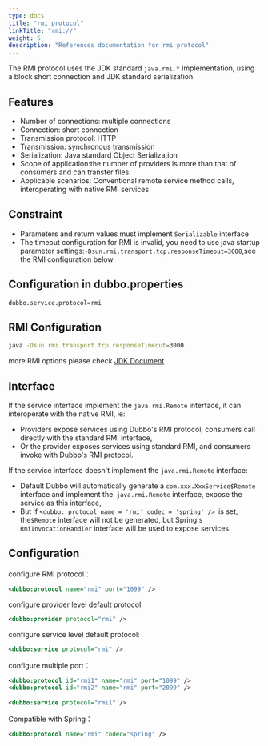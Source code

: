 ```yaml
---
type: docs
title: "rmi protocol"
linkTitle: "rmi://"
weight: 5
description: "References documentation for rmi protocol"
---
```


The RMI protocol uses the JDK standard `java.rmi.*` Implementation, using a block short connection and JDK standard serialization.

## Features

* Number of connections: multiple connections
* Connection: short connection
* Transmission protocol: HTTP
* Transmission: synchronous transmission
* Serialization: Java standard Object Serialization
* Scope of application:the number of providers is more than that of consumers and can transfer files.
* Applicable scenarios: Conventional remote service method calls, interoperating with native RMI services

## Constraint

* Parameters and return values must implement `Serializable` interface
* The timeout configuration for RMI  is invalid, you need to use java startup parameter settings:`-Dsun.rmi.transport.tcp.responseTimeout=3000`,see the RMI configuration below

## Configuration in dubbo.properties

```properties
dubbo.service.protocol=rmi
```

## RMI Configuration

```sh
java -Dsun.rmi.transport.tcp.responseTimeout=3000
```
more RMI options please check [JDK Document](https://docs.oracle.com/javase/6/docs/technotes/guides/rmi/sunrmiproperties.html)


## Interface

If the service interface implement the `java.rmi.Remote` interface, it can interoperate with the native RMI, ie:

* Providers expose services using Dubbo's RMI protocol, consumers call directly with the standard RMI interface,
* Or the provider exposes services using standard RMI, and consumers invoke with Dubbo's RMI protocol.

If the service interface doesn't implement the `java.rmi.Remote` interface:


* Default Dubbo will automatically generate a `com.xxx.XxxService$Remote` interface and implement the` java.rmi.Remote` interface, expose the service as this interface,
* But if `<dubbo: protocol name = 'rmi' codec = 'spring' /> `is set, the`$Remote` interface will not be generated, but Spring's `RmiInvocationHandler` interface will be used to expose services.

## Configuration

configure RMI protocol：

```xml
<dubbo:protocol name="rmi" port="1099" />
```

configure provider level default protocol:

```xml
<dubbo:provider protocol="rmi" />
```

configure service level default protocol:


```xml
<dubbo:service protocol="rmi" />
```

configure multiple port：

```xml
<dubbo:protocol id="rmi1" name="rmi" port="1099" />
<dubbo:protocol id="rmi2" name="rmi" port="2099" />
 
<dubbo:service protocol="rmi1" />
```

Compatible with Spring：

```xml
<dubbo:protocol name="rmi" codec="spring" />
```

